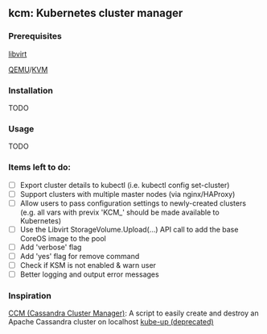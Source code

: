 ## kcm: Kubernetes cluster manager

### Prerequisites

[libvirt](https://libvirt.org)

[QEMU](http://www.qemu.org)/[KVM](https://www.linux-kvm.org/page/Main_Page)

### Installation

TODO

### Usage

TODO

### Items left to do:

- [ ] Export cluster details to kubectl (i.e. kubectl config set-cluster)
- [ ] Support clusters with multiple master nodes (via nginx/HAProxy)
- [ ] Allow users to pass configuration settings to newly-created clusters (e.g. all vars with previx 'KCM_' should be made available to Kubernetes)
- [ ] Use the Libvirt StorageVolume.Upload(...) API call to add the base CoreOS image to the pool
- [ ] Add 'verbose' flag
- [ ] Add 'yes' flag for remove command
- [ ] Check if KSM is not enabled & warn user
- [ ] Better logging and output error messages

### Inspiration

[CCM (Cassandra Cluster Manager)](https://github.com/pcmanus/ccm): A script to easily create and destroy an Apache Cassandra cluster on localhost
[kube-up (deprecated)](https://github.com/kubernetes/kubernetes/tree/master/cluster)
